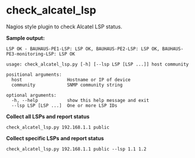 # check_alcatel_lsp
Nagios style plugin to check Alcatel LSP status.

**Sample output:**

```
LSP OK - BAUHAUS-PE1-LSP: LSP OK, BAUHAUS-PE2-LSP: LSP OK, BAUHAUS-PE3-monitoring-LSP: LSP OK
```

```
usage: check_alcatel_lsp.py [-h] [--lsp LSP [LSP ...]] host community

positional arguments:
  host                 Hostname or IP of device
  community            SNMP community string

optional arguments:
  -h, --help           show this help message and exit
  --lsp LSP [LSP ...]  One or more LSP IDs
```

**Collect all LSPs and report status**

    check_alcatel_lsp.py 192.168.1.1 public

**Collect specific LSPs and report status**

    check_alcatel_lsp.py 192.168.1.1 public --lsp 1.1 1.2
